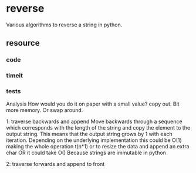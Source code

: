 # reverse
Various algorithms to reverse a string in python. 

## resource
### code
### timeit
### tests

Analysis
How would you do it on paper with a small value?
copy out. Bit more memory. 
Or swap around. 

1: traverse backwards and append
Move backwards through a sequence which corresponds with the length of the string and copy the element to the output string.
This means that the output string grows by 1 with each iteration.
Depending on the underlying implementation this could be O(1) making the whole operation t(n*1) or 
to resize the data and append an extra char OR it could take O()
Because strings are immutable in python 

2: traverse forwards and append to front

